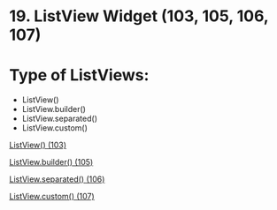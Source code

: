 # 19. ListView Widget (103, 105, 106, 107)

# Type of ListViews:

- ListView()
- ListView.builder()
- ListView.separated()
- ListView.custom()

[ListView() (103)](19%20ListView%20Widget%20(103,%20105,%20106,%20107)%20423a87a695094eac82a2d830ecd7c103/ListView()%20(103)%200df99edd1d64424aa02bbe28d1b9a55f.md)

[ListView.builder() (105)](19%20ListView%20Widget%20(103,%20105,%20106,%20107)%20423a87a695094eac82a2d830ecd7c103/ListView%20builder()%20(105)%207451319e833140c39e0e631aea38acf0.md)

[ListView.separated() (106)](19%20ListView%20Widget%20(103,%20105,%20106,%20107)%20423a87a695094eac82a2d830ecd7c103/ListView%20separated()%20(106)%2039d0c6013bcd446593ca574e8b0075ad.md)

[ListView.custom() (107)](19%20ListView%20Widget%20(103,%20105,%20106,%20107)%20423a87a695094eac82a2d830ecd7c103/ListView%20custom()%20(107)%202390a362949a4dcaa3e1750c2c3f7121.md)